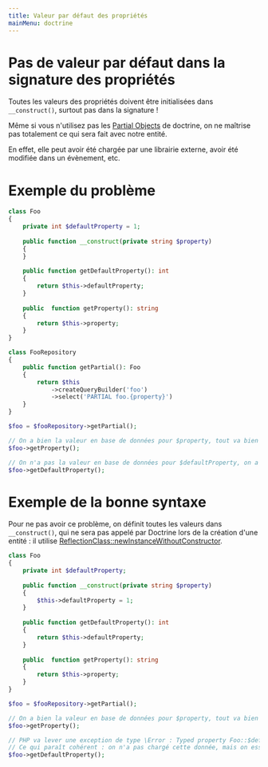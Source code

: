 ```yaml
---
title: Valeur par défaut des propriétés
mainMenu: doctrine
---
```


# Pas de valeur par défaut dans la signature des propriétés

Toutes les valeurs des propriétés doivent être initialisées dans `__construct()`, surtout pas dans la signature !

Même si vous n'utilisez pas les
[Partial Objects](https://www.doctrine-project.org/projects/doctrine-orm/en/2.9/reference/partial-objects.html)
de doctrine, on ne maîtrise pas totalement ce qui sera fait avec notre entité.

En effet, elle peut avoir été chargée par une librairie externe, avoir été modifiée dans un évènement, etc.

# Exemple du problème

```php
class Foo
{
    private int $defaultProperty = 1;
    
    public function __construct(private string $property)
    {
    }
    
    public function getDefaultProperty(): int
    {
        return $this->defaultProperty;
    }
    
    public  function getProperty(): string
    {
        return $this->property;
    }
}
```

```php
class FooRepository
{
    public function getPartial(): Foo
    {
        return $this
            ->createQueryBuilder('foo')
            ->select('PARTIAL foo.{property}')
    }
}
```

```php
$foo = $fooRepository->getPartial();

// On a bien la valeur en base de données pour $property, tout va bien
$foo->getProperty();

// On n'a pas la valeur en base de données pour $defaultProperty, on a la valeur qui a été définie dans le code source !
$foo->getDefaultProperty();
```

# Exemple de la bonne syntaxe

Pour ne pas avoir ce problème, on définit toutes les valeurs dans `__construct()`,
qui ne sera pas appelé par Doctrine lors de la création d'une entité : il utilise
[ReflectionClass::newInstanceWithoutConstructor](https://www.php.net/manual/en/reflectionclass.newinstancewithoutconstructor.php).

```php
class Foo
{
    private int $defaultProperty;
    
    public function __construct(private string $property)
    {
        $this->defaultProperty = 1;
    }
    
    public function getDefaultProperty(): int
    {
        return $this->defaultProperty;
    }
    
    public  function getProperty(): string
    {
        return $this->property;
    }
}
```

```php
$foo = $fooRepository->getPartial();

// On a bien la valeur en base de données pour $property, tout va bien
$foo->getProperty();

// PHP va lever une exception de type \Error : Typed property Foo::$defaultProperty must not be accessed before initialization
// Ce qui paraît cohérent : on n'a pas chargé cette donnée, mais on essaye d'y accéder alors qu'on ne devrait pas
$foo->getDefaultProperty();
```

